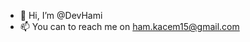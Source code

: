 - 👋 Hi, I’m @DevHami
- 📫 You can to reach me on ham.kacem15@gmail.com

<!---
DevHami/DevHami is a ✨ special ✨ repository because its `README.md` (this file) appears on your GitHub profile.
You can click the Preview link to take a look at your changes.
--->
